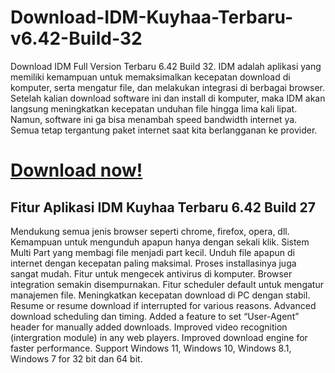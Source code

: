 # Download-IDM-Kuyhaa-Terbaru-v6.42-Build-32
Download IDM Full Version Terbaru 6.42 Build 32. IDM adalah aplikasi yang memiliki kemampuan untuk memaksimalkan kecepatan download di komputer, serta mengatur file, dan melakukan integrasi di berbagai browser. Setelah kalian download software ini dan install di komputer, maka IDM akan langsung meningkatkan kecepatan unduhan file hingga lima kali lipat. Namun, software ini ga bisa menambah speed bandwidth internet ya. Semua tetap tergantung paket internet saat kita berlangganan ke provider.

# [Download now!](https://idmkuyhaa.me/)

## Fitur Aplikasi IDM Kuyhaa Terbaru 6.42 Build 27
Mendukung semua jenis browser seperti chrome, firefox, opera, dll.
Kemampuan untuk mengunduh apapun hanya dengan sekali klik.
Sistem Multi Part yang membagi file menjadi part kecil.
Unduh file apapun di internet dengan kecepatan paling maksimal.
Proses installasinya juga sangat mudah.
Fitur untuk mengecek antivirus di komputer.
Browser integration semakin disempurnakan.
Fitur scheduler default untuk mengatur manajemen file.
Meningkatkan kecepatan download di PC dengan stabil.
Resume or resume download if interrupted for various reasons.
Advanced download scheduling dan timing.
Added a feature to set “User-Agent” header for manually added downloads.
Improved video recognition (intergration module) in any web players.
Improved download engine for faster performance.
Support Windows 11, Windows 10, Windows 8.1, Windows 7 for 32 bit dan 64 bit.
